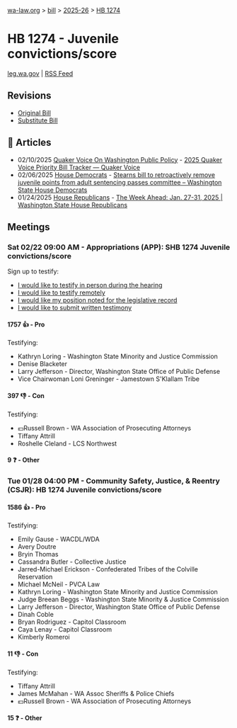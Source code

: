 [wa-law.org](/) > [bill](/bill/) > [2025-26](/bill/2025-26/) > [HB 1274](/bill/2025-26/hb/1274/)

# HB 1274 - Juvenile convictions/score
[leg.wa.gov](https://app.leg.wa.gov/billsummary?BillNumber=1274&Year=2025&Initiative=false) | [RSS Feed](./rss.xml)

## Revisions
* [Original Bill](1/)
* [Substitute Bill](S/)

## 📰 Articles
* 02/10/2025 [Quaker Voice On Washington Public Policy](/org/quaker_voice_on_washington_public_policy/) - [2025 Quaker Voice Priority Bill Tracker — Quaker Voice](https://www.quakervoicewa.org/2025-quaker-voice-priority-bills/#:~:text=HB%201274)
* 02/06/2025 [House Democrats](/org/house_democrats/) - [Stearns bill to retroactively remove juvenile points from adult sentencing passes committee – Washington State House Democrats](https://housedemocrats.wa.gov/blog/2025/02/06/stearns-bill-to-retroactively-remove-juvenile-points-from-adult-sentencing-passes-committee/#:~:text=HB%201274)
* 01/24/2025 [House Republicans](/org/house_republicans/) - [The Week Ahead: Jan. 27-31, 2025 | Washington State House Republicans](https://houserepublicans.wa.gov/week/the-week-ahead-jan-27-31-2025/#:~:text=HB%201274)

## Meetings
### Sat 02/22 09:00 AM - Appropriations (APP): SHB 1274 Juvenile convictions/score
Sign up to testify:
* [I would like to testify in person during the hearing](https://app.leg.wa.gov/csi/Testifier/Add?chamber=House&mId=32886&aId=164619&caId=26022&tId=1)
* [I would like to testify remotely](https://app.leg.wa.gov/csi/Testifier/Add?chamber=House&mId=32886&aId=164619&caId=26022&tId=2)
* [I would like my position noted for the legislative record](https://app.leg.wa.gov/csi/Testifier/Add?chamber=House&mId=32886&aId=164619&caId=26022&tId=3)
* [I would like to submit written testimony](https://app.leg.wa.gov/csi/Testifier/Add?chamber=House&mId=32886&aId=164619&caId=26022&tId=4)

#### 1757 👍 - Pro
Testifying:
* Kathryn Loring - Washington State Minority and Justice Commission
* Denise Blacketer
* Larry Jefferson - Director, Washington State Office of Public Defense
* Vice Chairwoman Loni Greninger - Jamestown S'Klallam Tribe

#### 397 👎 - Con
Testifying:
* 💵Russell Brown - WA Association of Prosecuting Attorneys
* Tiffany Attrill
* Roshelle Cleland - LCS Northwest

#### 9 ❓ - Other

### Tue 01/28 04:00 PM - Community Safety, Justice, & Reentry (CSJR): HB 1274 Juvenile convictions/score
#### 1586 👍 - Pro
Testifying:
* Emily Gause - WACDL/WDA
* Avery Doutre
* Bryin Thomas
* Cassandra Butler - Collective Justice
* Jarred-Michael Erickson - Confederated Tribes of the Colville Reservation
* Michael McNeil - PVCA Law
* Kathryn Loring - Washington State Minority and Justice Commission
* Judge Breean Beggs - Washington State Minority & Justice Commission
* Larry Jefferson - Director, Washington State Office of Public Defense
* Dinah Coble
* Bryan Rodriguez - Capitol Classroom
* Caya Lenay - Capitol Classroom
* Kimberly Romeroi

#### 11 👎 - Con
Testifying:
* Tiffany Attrill
* James McMahan - WA Assoc Sheriffs & Police Chiefs
* 💵Russell Brown - WA Association of Prosecuting Attorneys

#### 15 ❓ - Other
